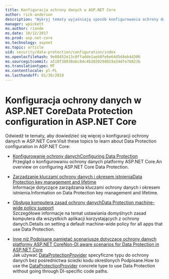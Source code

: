 ```yaml
---
title: Konfiguracja ochrony danych w ASP.NET Core
author: rick-anderson
description: "Wykryj tematy wyjaśniają sposób konfigurowania ochrony danych w ASP.NET Core."
manager: wpickett
ms.author: riande
ms.date: 10/12/2017
ms.prod: asp.net-core
ms.technology: aspnet
ms.topic: article
uid: security/data-protection/configuration/index
ms.openlocfilehash: 9e08452e13c0ffadde1aeb8fe6e64d5d4eb4d306
ms.sourcegitcommit: a510f38930abc84c4b302029d019a34dfe76823b
ms.translationtype: MT
ms.contentlocale: pl-PL
ms.lasthandoff: 01/30/2018
---
```

# <a name="data-protection-configuration-in-aspnet-core"></a><span data-ttu-id="e70b1-103">Konfiguracja ochrony danych w ASP.NET Core</span><span class="sxs-lookup"><span data-stu-id="e70b1-103">Data Protection configuration in ASP.NET Core</span></span>

<span data-ttu-id="e70b1-104">Odwiedź te tematy, aby dowiedzieć się więcej o konfiguracji ochrony danych w ASP.NET Core:</span><span class="sxs-lookup"><span data-stu-id="e70b1-104">Visit these topics to learn about Data Protection configuration in ASP.NET Core:</span></span>

* [<span data-ttu-id="e70b1-105">Konfigurowanie ochrony danych</span><span class="sxs-lookup"><span data-stu-id="e70b1-105">Configuring Data Protection</span></span>](xref:security/data-protection/configuration/overview)  
  <span data-ttu-id="e70b1-106">Przegląd o konfigurowaniu ochrony danych platformy ASP.NET Core.</span><span class="sxs-lookup"><span data-stu-id="e70b1-106">An overview on configuring ASP.NET Core Data Protection.</span></span>

* [<span data-ttu-id="e70b1-107">Zarządzanie kluczami ochrony danych i okresem istnienia</span><span class="sxs-lookup"><span data-stu-id="e70b1-107">Data Protection key management and lifetime</span></span>](xref:security/data-protection/configuration/default-settings)  
  <span data-ttu-id="e70b1-108">Informacje dotyczące zarządzania kluczami ochrony danych i okresem istnienia.</span><span class="sxs-lookup"><span data-stu-id="e70b1-108">Information on Data Protection key management and lifetime.</span></span>

* [<span data-ttu-id="e70b1-109">Obsługa komputera zasad ochrony danych</span><span class="sxs-lookup"><span data-stu-id="e70b1-109">Data Protection machine-wide policy support</span></span>](xref:security/data-protection/configuration/machine-wide-policy)  
  <span data-ttu-id="e70b1-110">Szczegółowe informacje na temat ustawiania domyślnych zasad komputera dla wszystkich aplikacji korzystających z ochrony danych.</span><span class="sxs-lookup"><span data-stu-id="e70b1-110">Details on setting a default machine-wide policy for all apps that use Data Protection.</span></span>

* [<span data-ttu-id="e70b1-111">Inne niż Podpisane pamiętać scenariusze dotyczące ochrony danych platformy ASP.NET Core</span><span class="sxs-lookup"><span data-stu-id="e70b1-111">Non-DI aware scenarios for Data Protection in ASP.NET Core</span></span>](xref:security/data-protection/configuration/non-di-scenarios)  
  <span data-ttu-id="e70b1-112">Jak używać [DataProtectionProvider](/dotnet/api/Microsoft.AspNetCore.DataProtection.DataProtectionProvider) specyficzne typu do ochrony danych bez pośrednictwa ścieżki kodu określonych Podpisane.</span><span class="sxs-lookup"><span data-stu-id="e70b1-112">How to use the [DataProtectionProvider](/dotnet/api/Microsoft.AspNetCore.DataProtection.DataProtectionProvider) concrete type to use Data Protection without going through DI-specific code paths.</span></span>
